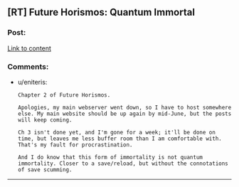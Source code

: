 ## [RT] Future Horismos: Quantum Immortal

### Post:

[Link to content](http://eniteris.github.io/qm.html)

### Comments:

- u/eniteris:
  ```
  Chapter 2 of Future Horismos.

  Apologies, my main webserver went down, so I have to host somewhere else. My main website should be up again by mid-June, but the posts will keep coming.

  Ch 3 isn't done yet, and I'm gone for a week; it'll be done on time, but leaves me less buffer room than I am comfortable with. That's my fault for procrastination.

  And I do know that this form of immortality is not quantum immortality. Closer to a save/reload, but without the connotations of save scumming.
  ```

---

